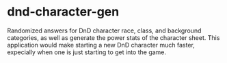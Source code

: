 # dnd-character-gen
Randomized answers for DnD character race, class, and background categories, as well as generate the power stats of the character sheet.
This application would make starting a new DnD character much faster, expecially when one is just starting to get into the game.
